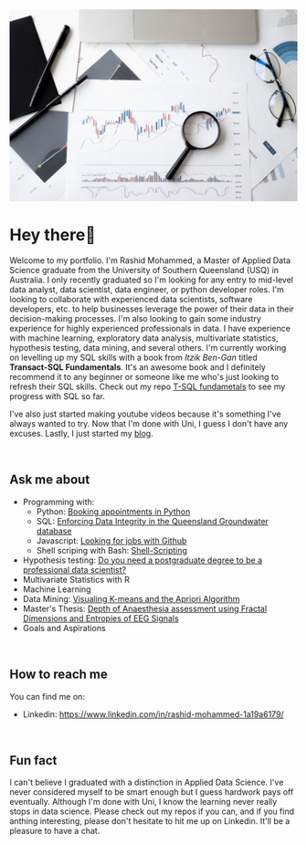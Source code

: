 <img src="pexels-anna-nekrashevich-6801648.jpg" />

# Hey there👋

Welcome to my portfolio. I'm Rashid Mohammed, a Master of Applied Data Science graduate from the University of Southern Queensland (USQ) in Australia. I only recently graduated so I'm looking for any entry to mid-level data analyst, data scientist, data engineer, or python developer roles. I'm looking to collaborate with experienced data scientists, software developers, etc. to help businesses leverage the power of their data in their decision-making processes. I'm also looking to gain some industry experience for highly experienced professionals in data.  I have experience with machine learning, exploratory data analysis, multivariate statistics, hypothesis testing, data mining, and several others. I'm currently working on levelling up my SQL skills with a book from *Itzik Ben-Gan* titled **Transact-SQL Fundamentals**. It's an awesome book and I definitely recommend it to any beginner or someone like me who's just looking to refresh their SQL skills. Check out my repo [T-SQL fundametals](https://github.com/RashidCodes/T-SQL_Fundamentals) to see my progress with SQL so far. 

I've also just started making youtube videos because it's something I've always wanted to try. Now that I'm done with Uni, I guess I don't have any excuses. Lastly, I just started my [blog](kingmoh.hashnode.dev).

<br/>

## Ask me about 
- Programming with:
	- Python: [Booking appointments in Python](https://github.com/RashidCodes/Appointment-Records/tree/main)
	- SQL: [Enforcing Data Integrity in the Queensland Groundwater database](https://github.com/RashidCodes/Consistency/tree/main) 
	- Javascript: [Looking for jobs with Github](https://github.com/RashidCodes/GithubJobs) 
	- Shell scriping with Bash: [Shell-Scripting](https://github.com/RashidCodes/Shell-Scripting)
- Hypothesis testing: [Do you need a postgraduate degree to be a professional  data scientist?](https://github.com/RashidCodes/Postgrad-Test)
- Multivariate Statistics with R 
- Machine Learning
- Data Mining: [Visualing K-means and the Apriori Algorithm](https://github.com/RashidCodes/K-Apriori)
- Master's Thesis: [Depth of Anaesthesia assessment using Fractal Dimensions and Entropies of EEG Signals](https://github.com/RashidCodes/EEG-Analysis)
- Goals and Aspirations 

<br/>

## How to reach me 
You can find me on:
- Linkedin: https://www.linkedin.com/in/rashid-mohammed-1a19a6179/

<br/>

## Fun fact
I can't believe I graduated with a distinction in Applied Data Science. I've never considered myself to be smart enough but I guess hardwork pays off eventually. Although I'm done with Uni, I know the learning never really stops in data science. Please check out my repos if you can, and if you find anthing interesting, please don't hesitate to hit me up on Linkedin. It'll be a pleasure to have a chat.
